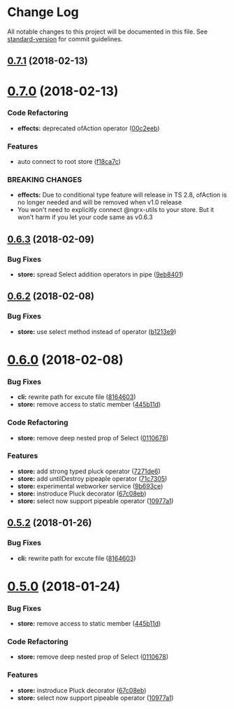 # Change Log

All notable changes to this project will be documented in this file. See [standard-version](https://github.com/conventional-changelog/standard-version) for commit guidelines.

<a name="0.7.1"></a>
## [0.7.1](https://github.com/sandangel/ngrx-utils/compare/v0.7.0...v0.7.1) (2018-02-13)



<a name="0.7.0"></a>

# [0.7.0](https://github.com/sandangel/ngrx-utils/compare/v0.6.3...v0.7.0) (2018-02-13)

### Code Refactoring

* **effects:** deprecated ofAction operator ([00c2eeb](https://github.com/sandangel/ngrx-utils/commit/00c2eeb))

### Features

* auto connect to root store ([f18ca7c](https://github.com/sandangel/ngrx-utils/commit/f18ca7c))

### BREAKING CHANGES

* **effects:** Due to conditional type feature will release in TS 2.8, ofAction is no longer
  needed and will be removed when v1.0 release
* You won't need to explicitly connect @ngrx-utils to your store. But it won't harm if you let your code same as v0.6.3

<a name="0.6.3"></a>

## [0.6.3](https://github.com/sandangel/ngrx-utils/compare/v0.6.2...v0.6.3) (2018-02-09)

### Bug Fixes

* **store:** spread Select addition operators in pipe ([9eb8401](https://github.com/sandangel/ngrx-utils/commit/9eb8401))

<a name="0.6.2"></a>

## [0.6.2](https://github.com/sandangel/ngrx-utils/compare/v0.6.1...v0.6.2) (2018-02-08)

### Bug Fixes

* **store:** use select method instead of operator ([b1213e9](https://github.com/sandangel/ngrx-utils/commit/b1213e9))

<a name="0.6.0"></a>

# [0.6.0](https://github.com/sandangel/ngrx-utils/compare/v0.5.2...v0.6.0) (2018-02-08)

### Bug Fixes

* **cli:** rewrite path for excute file ([8164603](https://github.com/sandangel/ngrx-utils/commit/8164603))
* **store:** remove access to static member ([445b11d](https://github.com/sandangel/ngrx-utils/commit/445b11d))

### Code Refactoring

* **store:** remove deep nested prop of Select ([0110678](https://github.com/sandangel/ngrx-utils/commit/0110678))

### Features

* **store:** add strong typed pluck operator ([7271de6](https://github.com/sandangel/ngrx-utils/commit/7271de6))
* **store:** add untilDestroy pipeaple operator ([71c7305](https://github.com/sandangel/ngrx-utils/commit/71c7305))
* **store:** experimental webworker service ([9b693ce](https://github.com/sandangel/ngrx-utils/commit/9b693ce))
* **store:** instroduce Pluck decorator ([67c08eb](https://github.com/sandangel/ngrx-utils/commit/67c08eb))
* **store:** select now support pipeable operator ([10977a1](https://github.com/sandangel/ngrx-utils/commit/10977a1))

<a name="0.5.2"></a>

## [0.5.2](https://github.com/sandangel/ngrx-utils/compare/v0.5.1...v0.5.2) (2018-01-26)

### Bug Fixes

* **cli:** rewrite path for excute file ([8164603](https://github.com/sandangel/ngrx-utils/commit/8164603))

<a name="0.5.0"></a>

# [0.5.0](https://github.com/sandangel/ngrx-utils/compare/v0.2.1...v0.5.0) (2018-01-24)

### Bug Fixes

* **store:** remove access to static member ([445b11d](https://github.com/sandangel/ngrx-utils/commit/445b11d))

### Code Refactoring

* **store:** remove deep nested prop of Select ([0110678](https://github.com/sandangel/ngrx-utils/commit/0110678))

### Features

* **store:** instroduce Pluck decorator ([67c08eb](https://github.com/sandangel/ngrx-utils/commit/67c08eb))
* **store:** select now support pipeable operator ([10977a1](https://github.com/sandangel/ngrx-utils/commit/10977a1))
